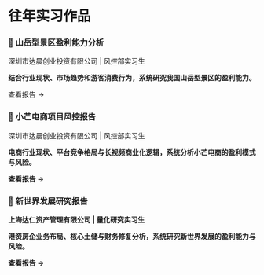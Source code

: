 # 往年实习作品


<div class="feature-grid">

  <!-- 2024 达晨创业投资 风控实习 -->
  <div class="feature-card" onclick="location.href='/industry.pdf'">
    <h3>📄 山岳型景区盈利能力分析</h3>
    <p>深圳市达晨创业投资有限公司 | 风控部实习生</p>
    <p><strong>结合行业现状、市场趋势和游客消费行为，系统研究我国山岳型景区的盈利能力。</strong></p>
    <a class="card-footer">查看报告 →</a>
  </div>

  <div class="feature-card" onclick="location.href='/xiaomang.pdf'">
    <h3>📄 小芒电商项目风控报告</h3>
    <p>深圳市达晨创业投资有限公司 | 风控部实习生</p>
    <p><strong>电商行业现状、平台竞争格局与长视频商业化逻辑，系统分析小芒电商的盈利模式与风险。<strong></p>
    <a class="card-footer">查看报告 →</a>
  </div>

  <!-- 2025 达仁资产管理 量化研究实习 -->
  <div class="feature-card" onclick="location.href='/xinshijie.pdf'">
    <h3>📄 新世界发展研究报告</h3>
    <p>上海达仁资产管理有限公司 | 量化研究实习生</p>
    <p><strong>港资房企业务布局、核心土储与财务修复分析，系统研究新世界发展的盈利能力与风险。<strong></p>
    <a class="card-footer">查看报告 →</a>
  </div>

</div>

